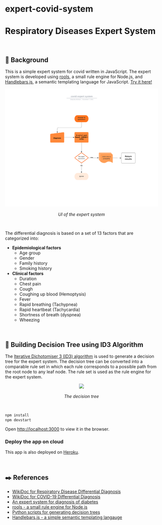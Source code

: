 # expert-covid-system
# Respiratory Diseases Expert System

<br>

## :notebook: Background

This is a simple expert system for covid written in JavaScript. The expert system is developed using [rools](https://github.com/frankthelen/rools), a small rule engine for Node.js, and [Handlebars.js](https://github.com/handlebars-lang/handlebars.js), a semantic templating language for JavaScript. [Try it here!](https://respiratory-diseases-es.herokuapp.com/)

<p align=center><img src="/img/covid-expert-system.png"></p>
<p align="center"><i>UI of the expert system</i></p>

<br>


The differential diagnosis is based on a set of 13 factors that are categorized into:
- **Epidemiological factors**
  - Age group
  - Gender
  - Family history
  - Smoking history
- **Clinical factors**
  - Duration
  - Chest pain
  - Cough
  - Coughing up blood (Hemoptysis)
  - Fever
  - Rapid breathing (Tachypnea)
  - Rapid heartbeat (Tachycardia)
  - Shortness of breath (dyspnea)
  - Wheezing

<br>

## :evergreen_tree: Building Decision Tree using ID3 Algorithm

The [Iterative Dichotomiser 3 (ID3) algorithm](https://en.wikipedia.org/wiki/ID3_algorithm#:~:text=In%20decision%20tree%20learning%2C%20ID3,and%20natural%20language%20processing%20domains.) is used to generate a decision tree for the expert system. The decision tree can be converted into a comparable rule set in which each rule corresponds to a possible path from the root node to any leaf node. The rule set is used as the rule engine for the expert system.

<p align=center><img src="/docs/img/decision_tree.png"></p>
<p align="center"><i>The decision tree</i></p>

<br>

```
npm install
npm devstart
```

Open [http://localhost:3000](http://localhost:3000) to view it in the browser.

### **Deploy the app on cloud**

This app is also deployed on [Heroku](https://covid-expert-system.herokuapp.com/).

<br>

## :black_nib: References

- [WikiDoc for Respiratory Disease Differential Diagnosis](https://www.wikidoc.org/index.php/Respiratory_disease_differential_diagnosis)
- [WikiDoc for COVID-19 Differential Diagnosis](https://www.wikidoc.org/index.php/COVID-19_differential_diagnosis)
- [An expert system for diagnosis of diabetes](https://github.com/ZenHuzaini/node-js-expert-system-diabetes)
- [rools - a small rule engine for Node.js](https://github.com/frankthelen/rools)
- [Python scripts for generating decision trees](https://github.com/Erikfather/Decision_tree-python)
- [Handlebars.js - a simple semantic templating langauge](https://github.com/handlebars-lang/handlebars.js)
